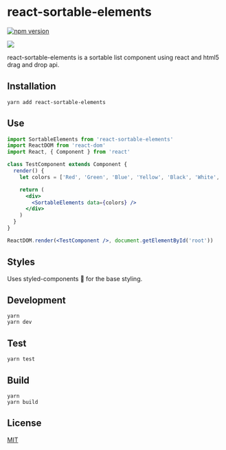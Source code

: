 # react-sortable-elements

[![npm version](https://badge.fury.io/js/react-sortable-elements.svg)](https://badge.fury.io/js/react-sortable-elements)

![](https://raw.githubusercontent.com/shramee/react-sortable-elements/master/example/screenshot.gif)

react-sortable-elements is a sortable list component using react and html5 drag and drop api.

## Installation

`yarn add react-sortable-elements`

## Use

```jsx
import SortableElements from 'react-sortable-elements'
import ReactDOM from 'react-dom'
import React, { Component } from 'react'

class TestComponent extends Component {
  render() {
    let colors = ['Red', 'Green', 'Blue', 'Yellow', 'Black', 'White', 'Orange']

    return (
      <div>
        <SortableElements data={colors} />
      </div>
    )
  }
}

ReactDOM.render(<TestComponent />, document.getElementById('root'))
```

## Styles

Uses styled-components 💅 for the base styling.

## Development
    yarn
    yarn dev

## Test
    yarn test

## Build
    yarn
    yarn build


## License

[MIT](http://isekivacenz.mit-license.org/)
